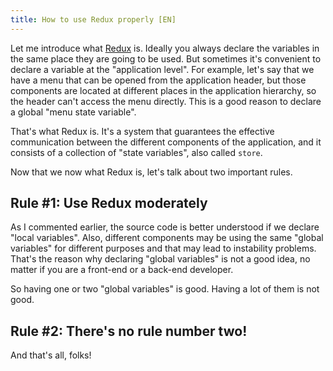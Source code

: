 ```yaml
---
title: How to use Redux properly [EN]
---
```


Let me introduce what [Redux](https://redux.js.org/) is. Ideally you always declare the variables in the same place they are going to be used. But sometimes it's convenient to declare a variable at the "application level". For example, let's say that we have a menu that can be opened from the application header, but those components are located at different places in the application hierarchy, so the header can't access the menu directly. This is a good reason to declare a global "menu state variable".

That's what Redux is. It's a system that guarantees the effective communication between the different components of the application, and it consists of a collection of "state variables", also called `store`.

Now that we now what Redux is, let's talk about two important rules.

## Rule #1: Use Redux moderately

As I commented earlier, the source code is better understood if we declare "local variables". Also, different components may be using the same "global variables" for different purposes and that may lead to instability problems. That's the reason why declaring "global variables" is not a good idea, no matter if you are a front-end or a back-end developer.

So having one or two "global variables" is good. Having a lot of them is not good.

## Rule #2: There's no rule number two!

And that's all, folks!

